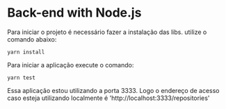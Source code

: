 # Back-end with Node.js

Para iniciar o projeto é necessário fazer a instalação das libs. utilize o comando abaixo:
```
yarn install
```

Para iniciar a aplicação execute o comando:
```
yarn test
```

Essa aplicação estou utilizando a porta 3333. Logo o endereço de acesso caso esteja utilizando localmente é 'http://localhost:3333/repositories'
